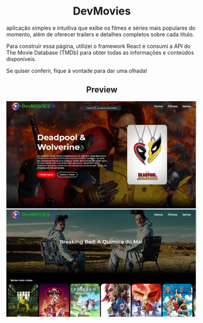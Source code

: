 <h1 align="center">DevMovies</h1>
 
 aplicação simples e intuitiva que exibe os filmes e séries mais populares do momento, além de oferecer trailers e detalhes completos sobre cada título.

Para construir essa página, utilizei o framework React e consumi a API do The Movie Database (TMDb) para obter todas as informações e conteúdos disponíveis.

Se quiser conferir, fique à vontade para dar uma olhada! 

<h2 align="center">Preview</h2>

<div align="center">
 <img src = 'https://github.com/GustavoMoraes22/Dev-Movies/blob/main/src/assets/moviesImage.png'>
</div>

<div align="center">
 <img src = 'https://github.com/GustavoMoraes22/Dev-Movies/blob/main/src/assets/seriesimage.png'>
</div>


